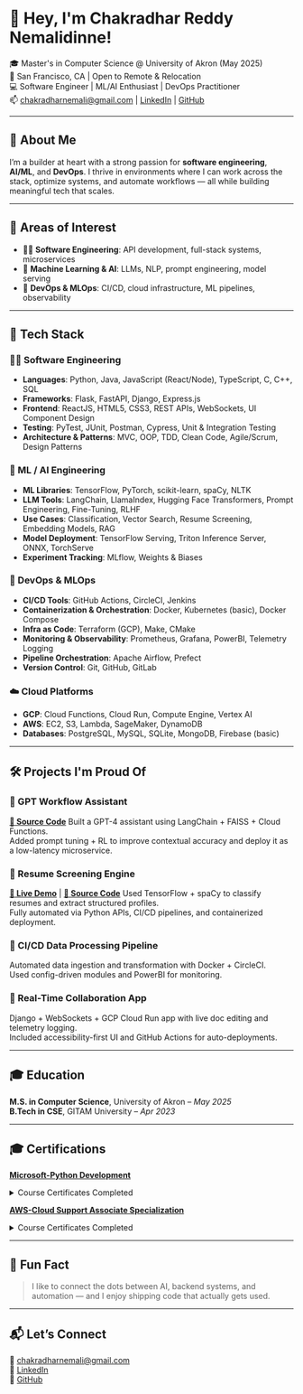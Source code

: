 # 👋 Hey, I'm Chakradhar Reddy Nemalidinne!

🎓 Master's in Computer Science @ University of Akron (May 2025)  
📍 San Francisco, CA | Open to Remote & Relocation  
💻 Software Engineer | ML/AI Enthusiast | DevOps Practitioner  
📫 chakradharnemali@gmail.com | [LinkedIn](https://linkedin.com/in/chakradhar-n) | [GitHub](https://github.com/Chakradhar6304)

---

## 🚀 About Me

I’m a builder at heart with a strong passion for **software engineering**, **AI/ML**, and **DevOps**. I thrive in environments where I can work across the stack, optimize systems, and automate workflows — all while building meaningful tech that scales.

---

## 🧠 Areas of Interest

- 🧑‍💻 **Software Engineering**: API development, full-stack systems, microservices
- 🤖 **Machine Learning & AI**: LLMs, NLP, prompt engineering, model serving
- 🔁 **DevOps & MLOps**: CI/CD, cloud infrastructure, ML pipelines, observability

---

## 🔧 Tech Stack

### 🧑‍💻 Software Engineering
- **Languages**: Python, Java, JavaScript (React/Node), TypeScript, C, C++, SQL
- **Frameworks**: Flask, FastAPI, Django, Express.js
- **Frontend**: ReactJS, HTML5, CSS3, REST APIs, WebSockets, UI Component Design
- **Testing**: PyTest, JUnit, Postman, Cypress, Unit & Integration Testing
- **Architecture & Patterns**: MVC, OOP, TDD, Clean Code, Agile/Scrum, Design Patterns

### 🤖 ML / AI Engineering
- **ML Libraries**: TensorFlow, PyTorch, scikit-learn, spaCy, NLTK
- **LLM Tools**: LangChain, LlamaIndex, Hugging Face Transformers, Prompt Engineering, Fine-Tuning, RLHF
- **Use Cases**: Classification, Vector Search, Resume Screening, Embedding Models, RAG
- **Model Deployment**: TensorFlow Serving, Triton Inference Server, ONNX, TorchServe
- **Experiment Tracking**: MLflow, Weights & Biases

### 🔁 DevOps & MLOps
- **CI/CD Tools**: GitHub Actions, CircleCI, Jenkins
- **Containerization & Orchestration**: Docker, Kubernetes (basic), Docker Compose
- **Infra as Code**: Terraform (GCP), Make, CMake
- **Monitoring & Observability**: Prometheus, Grafana, PowerBI, Telemetry Logging
- **Pipeline Orchestration**: Apache Airflow, Prefect
- **Version Control**: Git, GitHub, GitLab

### ☁️ Cloud Platforms
- **GCP**: Cloud Functions, Cloud Run, Compute Engine, Vertex AI
- **AWS**: EC2, S3, Lambda, SageMaker, DynamoDB
- **Databases**: PostgreSQL, MySQL, SQLite, MongoDB, Firebase (basic)

---

## 🛠️ Projects I'm Proud Of

### 🤖 GPT Workflow Assistant
**[📄 Source Code](https://github.com/Chakradhar6304/gpt-workflow-assistant)**
Built a GPT-4 assistant using LangChain + FAISS + Cloud Functions.  
Added prompt tuning + RL to improve contextual accuracy and deploy it as a low-latency microservice.

### 📄 Resume Screening Engine
**[🚀 Live Demo](https://Chakradhar6304.github.io/Resume-Screening-Engine/)** | **[📄 Source Code](https://github.com/Chakradhar6304/Resume-Screening-Engine)**
Used TensorFlow + spaCy to classify resumes and extract structured profiles.  
Fully automated via Python APIs, CI/CD pipelines, and containerized deployment.

### 🔁 CI/CD Data Processing Pipeline
Automated data ingestion and transformation with Docker + CircleCI.  
Used config-driven modules and PowerBI for monitoring.

### 🧾 Real-Time Collaboration App
Django + WebSockets + GCP Cloud Run app with live doc editing and telemetry logging.  
Included accessibility-first UI and GitHub Actions for auto-deployments.

---

## 🎓 Education

**M.S. in Computer Science**, University of Akron – *May 2025*  
**B.Tech in CSE**, GITAM University – *Apr 2023*

---

## 🎓 Certifications

**[Microsoft-Python Development](https://coursera.org/share/7007a27049b9f152a37acac47ad2551b)**  

<details>
<summary>Course Certificates Completed</summary>

- [Python Programming Fundamentals](https://coursera.org/share/4881023886ee9e77493ddc41f87d1864)  
- [Data Analysis and Visualization with Python](https://coursera.org/share/f1248618d0f818950c553ffe33e15e89)  
- [Automation and Scripting with Python](https://coursera.org/share/d2a41b37af2b82bba2ae0f5fe6f5d25c)  
- [Web Development with Python](https://coursera.org/share/7c06f25ca6de92988bc0167ad6e4da2b)  
- [Advanced Python Development Techniques](https://coursera.org/share/0996908d4c7a3c8310bb9e7954336c8e)  
- [Project Development in Python](https://coursera.org/share/564775672427ae9cf8347cbac51581fd)

</details>

**[AWS-Cloud Support Associate Specialization](https://coursera.org/share/f707c905e21ea82179ce02c4106a1b81)**

<details> <summary>Course Certificates Completed</summary>

- [Introduction to Information Technology and AWS Cloud(Coursera)](https://coursera.org/share/0907492c79bfdf237dfec586ef2e2457)
- [AWS Cloud Technical Essentials(Coursera)](https://coursera.org/share/98033331e7617ce250bb3873208fd544)
- [Skills and Best Practices for Cloud Support Associates(Coursera)](https://coursera.org/share/0d444eb373b918a08cd2a3c9a25961b7)
- [Cloud Support Essentials: A Technical Approach(Coursera)](https://coursera.org/share/f6aebc08a3e9bb57d821c8b67d8dce1c)
- [Automation in the AWS Cloud(Coursera)](https://coursera.org/share/1f9c0b6245fc02453720b6c7bfee6350)
- [Python for Serverless Applications and Automation on AWS(Coursera)](https://coursera.org/share/4377fd445b35e82e15d242e6e7121707)
- [Capstone: Preparing to work as a Cloud Support Associate(Coursera)](https://coursera.org/share/c2395432220ed6b92af3de9cd98d5c11)

</details>

---

## 🧩 Fun Fact

> I like to connect the dots between AI, backend systems, and automation — and I enjoy shipping code that actually gets used.

---

## 📬 Let’s Connect

📧 chakradharnemali@gmail.com  
🔗 [LinkedIn](https://linkedin.com/in/chakradhar-n)  
🐙 [GitHub](https://github.com/Chakradhar6304)

